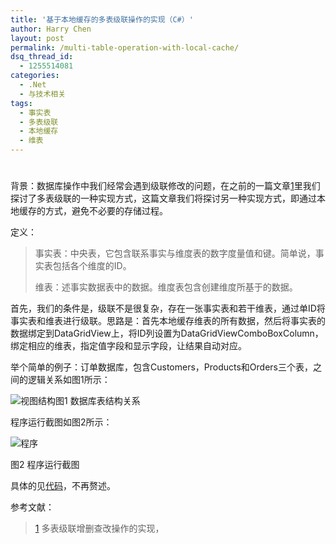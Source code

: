 ```yaml
---
title: '基于本地缓存的多表级联操作的实现（C#）'
author: Harry Chen
layout: post
permalink: /multi-table-operation-with-local-cache/
dsq_thread_id:
  - 1255514081
categories:
  - .Net
  - 与技术相关
tags:
  - 事实表
  - 多表级联
  - 本地缓存
  - 维表
---
```

# 

背景：数据库操作中我们经常会遇到级联修改的问题，在之前的一篇文章[1]里我们探讨了多表级联的一种实现方式，这篇文章我们将探讨另一种实现方式，即通过本地缓存的方式，避免不必要的存储过程。

定义：

> 事实表：中央表，它包含联系事实与维度表的数字度量值和键。简单说，事实表包括各个维度的ID。
>
> 维表：述事实数据表中的数据。维度表包含创建维度所基于的数据。

首先，我们的条件是，级联不是很复杂，存在一张事实表和若干维表，通过单ID将事实表和维表进行级联。思路是：首先本地缓存维表的所有数据，然后将事实表的数据绑定到DataGridView上，将ID列设置为DataGridViewComboBoxColumn，绑定相应的维表，指定值字段和显示字段，让结果自动对应。

举个简单的例子：订单数据库，包含Customers，Products和Orders三个表，之间的逻辑关系如图1所示：

![视图结构][1]图1 数据库表结构关系

程序运行截图如图2所示：

![程序][2]

图2 程序运行截图

具体的见[代码][3]，不再赘述。

参考文献：

> [1] 多表级联增删查改操作的实现，
>
> 

   [1]: http://www.roybit.com/wp-content/uploads/2011/02/thumb1.png (视图结构)
   [2]: http://www.roybit.com/wp-content/uploads/2011/02/thumb2.png (程序)
   [3]: http://www.roybit.com/wp-content/uploads/2011/02/testDataUpdate.rar

